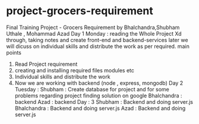 # project-grocers-requirement
Final Training Project - Grocers Requirement by Bhalchandra,Shubham Uthale , Mohammad Azad 
Day 1 Monday : 
reading the Whole Project Xd through, taking notes and create front-end and backend-services later we will dicuss on individual skills and distribute the work as per required. main points 
1. Read Project requirement 
2. creating and installing required files modules etc 
3. Individual skills and distribute the work 
4. Now we are working with backend (node , express, mongodb) 
Day 2 Tuesday :
Shubham : Create database for project and for some problems regarding project finding solution on google 
Bhalchandra : backend
Azad : backend
Day : 3
Shubham : Backend and doing server.js
Bhalchandra : Backend and doing server.js
Azad : Backend and doing server.js

